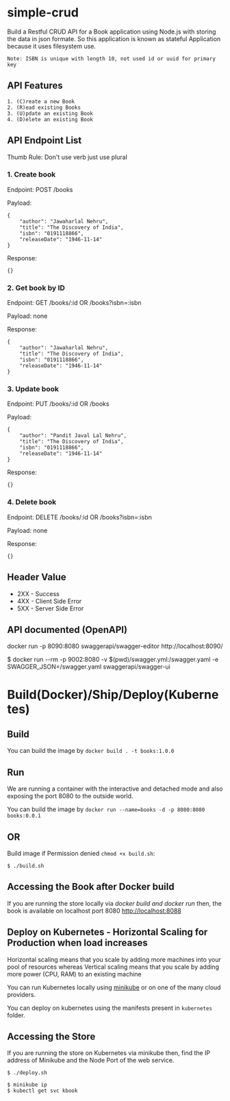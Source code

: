 # simple-crud
Build a Restful CRUD API for a Book application using Node.js with storing the data in json formate. So this application is known as stateful Application because it uses filesystem use.

`Note: ISBN is unique with length 10, not used id or uuid for primary key`

## API Features
```
1. (C)reate a new Book
2. (R)ead existing Books
3. (U)pdate an existing Book
4. (D)elete an existing Book
```

## API Endpoint List
Thumb Rule: Don't use verb just use plural

### 1. Create book
Endpoint: POST /books

Payload:
```
{
	"author": "Jawaharlal Nehru",
	"title": "The Discovery of India",
	"isbn": "0191118866",
	"releaseDate": "1946-11-14"
}
```

Response:
```
{}
```

### 2. Get book by ID
Endpoint: GET /books/:id OR /books?isbn=:isbn

Payload: none

Response:
```
{
    "author": "Jawaharlal Nehru",
    "title": "The Discovery of India",
    "isbn": "0191118866",
    "releaseDate": "1946-11-14"
}
```

### 3. Update book
Endpoint: PUT /books/:id OR /books 

Payload:
```
{
	"author": "Pandit Javal Lal Nehru",
	"title": "The Discovery of India",
	"isbn": "0191118866",
	"releaseDate": "1946-11-14"
}
```

Response:
```
{}
```

### 4. Delete book
Endpoint: DELETE /books/:id OR /books?isbn=:isbn

Payload: none

Response:
```
{}
```

## Header Value
* 2XX - Success
* 4XX - Client Side Error
* 5XX - Server Side Error

## API documented (OpenAPI)
docker run -p 8090:8080 swaggerapi/swagger-editor
http://localhost:8090/

$ docker run --rm -p 9002:8080 -v $(pwd)/swagger.yml:/swagger.yaml -e SWAGGER_JSON=/swagger.yaml swaggerapi/swagger-ui

# Build(Docker)/Ship/Deploy(Kubernetes)

## Build

You can build the image by `docker build . -t books:1.0.0`

## Run
We are running a container with the interactive and detached mode and also exposing the port 8080 to the outside world.

You can build the image by `docker run --name=books -d -p 8080:8080 books:0.0.1`

## OR

Build image if Permission denied `chmod +x build.sh`:
```
$ ./build.sh
```
## Accessing the Book after Docker build
If you are running the store locally via *docker build and docker run* then, the book is available on localhost port 8080 [http://localhost:8088](http://localhost:8088/)

## Deploy on Kubernetes - Horizontal Scaling for Production when load increases 

Horizontal scaling means that you scale by adding more machines into your pool of resources whereas Vertical scaling means that you scale by adding more power (CPU, RAM) to an existing machine

You can run Kubernetes locally using [minikube](https://github.com/kubernetes/minikube) or on one of the many cloud providers.

You can deploy on kubernetes using the manifests present in `kubernetes` folder.

## Accessing the Store
If you are running the store on Kubernetes via minikube then, find the IP address of Minikube and the Node Port of the web service.

```
$ ./deploy.sh
```

```shell
$ minikube ip
$ kubectl get svc kbook
```
